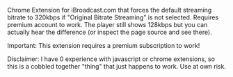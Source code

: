 Chrome Extension for iBroadcast.com that forces the default streaming bitrate to 320kbps if "Original Bitrate Streaming" is not selected. Requires premium account to work. The player still shows 128kbps but you can actually hear the difference (or inspect the page source and see there).

Important: This extension requires a premium subscription to work!

Disclaimer: I have 0 experience with javascript or chrome extensions, so this is a cobbled together "thing" that just happens to work. Use at own risk.
